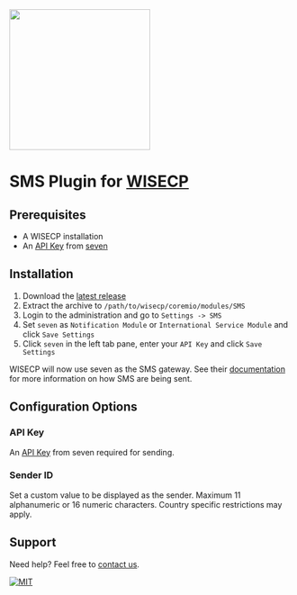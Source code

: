 <img src="https://www.seven.io/wp-content/uploads/Logo.svg" width="250" />

# SMS Plugin for [WISECP](https://www.wisecp.com/)

## Prerequisites
- A WISECP installation
- An [API Key](https://help.seven.io/en/api-key-access) from [seven](https://www.seven.io)

## Installation

1. Download the [latest release](https://github.com/seven-io/wisecp/releases/latest/download/seven-wisecp-latest.zip)
2. Extract the archive to `/path/to/wisecp/coremio/modules/SMS`
3. Login to the administration and go to `Settings -> SMS`
4. Set `seven` as `Notification Module` or `International Service Module` and click `Save Settings`
5. Click `seven` in the left tab pane, enter your `API Key` and click `Save Settings`

WISECP will now use seven as the SMS gateway.
See their [documentation](https://docs.wisecp.com/en/kb/sms-delivery-service) for more information on how SMS are being sent.

## Configuration Options

### API Key
An [API Key](https://help.seven.io/en/api-key-access) from seven required for sending.

### Sender ID
Set a custom value to be displayed as the sender.
Maximum 11 alphanumeric or 16 numeric characters.
Country specific restrictions may apply.

## Support

Need help? Feel free to [contact us](https://www.seven.io/en/company/contact/).

[![MIT](https://img.shields.io/badge/License-MIT-teal.svg)](LICENSE)
